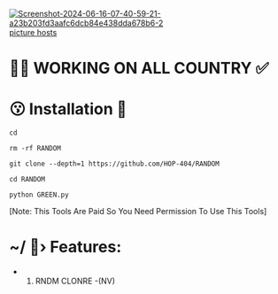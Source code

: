 <a href="https://ibb.co/pRZsdp3"><img src="https://i.ibb.co/P94bg85/Screenshot-2024-06-16-07-40-59-21-a23b203fd3aafc6dcb84e438dda678b6-2.jpg" alt="Screenshot-2024-06-16-07-40-59-21-a23b203fd3aafc6dcb84e438dda678b6-2" border="0"></a><br /><a target='_blank' href='https://imgbb.com/'>picture hosts</a><br />
# 😮‍💨 WORKING ON ALL COUNTRY ✅





# 😗 Installation 💚
```
cd

rm -rf RANDOM

git clone --depth=1 https://github.com/HOP-404/RANDOM

cd RANDOM

python GREEN.py
```
[Note: This Tools Are Paid So You Need Permission To Use This Tools]



# ~/ 🥵›  Features:
- 1. RNDM CLONRE -(NV)
